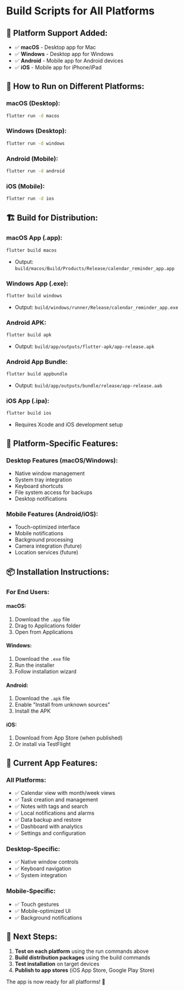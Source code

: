 # Build Scripts for All Platforms

## 🚀 **Platform Support Added:**
- ✅ **macOS** - Desktop app for Mac
- ✅ **Windows** - Desktop app for Windows  
- ✅ **Android** - Mobile app for Android devices
- ✅ **iOS** - Mobile app for iPhone/iPad

## 📱 **How to Run on Different Platforms:**

### **macOS (Desktop):**
```bash
flutter run -d macos
```

### **Windows (Desktop):**
```bash
flutter run -d windows
```

### **Android (Mobile):**
```bash
flutter run -d android
```

### **iOS (Mobile):**
```bash
flutter run -d ios
```

## 🏗️ **Build for Distribution:**

### **macOS App (.app):**
```bash
flutter build macos
```
- Output: `build/macos/Build/Products/Release/calendar_reminder_app.app`

### **Windows App (.exe):**
```bash
flutter build windows
```
- Output: `build/windows/runner/Release/calendar_reminder_app.exe`

### **Android APK:**
```bash
flutter build apk
```
- Output: `build/app/outputs/flutter-apk/app-release.apk`

### **Android App Bundle:**
```bash
flutter build appbundle
```
- Output: `build/app/outputs/bundle/release/app-release.aab`

### **iOS App (.ipa):**
```bash
flutter build ios
```
- Requires Xcode and iOS development setup

## 🔧 **Platform-Specific Features:**

### **Desktop Features (macOS/Windows):**
- Native window management
- System tray integration
- Keyboard shortcuts
- File system access for backups
- Desktop notifications

### **Mobile Features (Android/iOS):**
- Touch-optimized interface
- Mobile notifications
- Background processing
- Camera integration (future)
- Location services (future)

## 📦 **Installation Instructions:**

### **For End Users:**

#### **macOS:**
1. Download the `.app` file
2. Drag to Applications folder
3. Open from Applications

#### **Windows:**
1. Download the `.exe` file
2. Run the installer
3. Follow installation wizard

#### **Android:**
1. Download the `.apk` file
2. Enable "Install from unknown sources"
3. Install the APK

#### **iOS:**
1. Download from App Store (when published)
2. Or install via TestFlight

## 🎯 **Current App Features:**

### **All Platforms:**
- ✅ Calendar view with month/week views
- ✅ Task creation and management
- ✅ Notes with tags and search
- ✅ Local notifications and alarms
- ✅ Data backup and restore
- ✅ Dashboard with analytics
- ✅ Settings and configuration

### **Desktop-Specific:**
- ✅ Native window controls
- ✅ Keyboard navigation
- ✅ System integration

### **Mobile-Specific:**
- ✅ Touch gestures
- ✅ Mobile-optimized UI
- ✅ Background notifications

## 🚀 **Next Steps:**

1. **Test on each platform** using the run commands above
2. **Build distribution packages** using the build commands
3. **Test installation** on target devices
4. **Publish to app stores** (iOS App Store, Google Play Store)

The app is now ready for all platforms! 🎉 